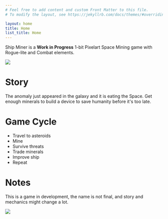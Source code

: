 ```yaml
---
# Feel free to add content and custom Front Matter to this file.
# To modify the layout, see https://jekyllrb.com/docs/themes/#overriding-theme-defaults

layout: home
title: Home
list_title: Home
---
```


<!-- TODO: MAIN VIDEO -->
Ship Miner is a __Work in Progress__ 1-bit Pixelart Space Mining game with Rogue-lite and Combat elements.

<div class="post-image">
<img src="/assets/shipminer-mining-01.gif" />
</div>



# Story

The anomaly just appeared in the galaxy and it is eating the Space. Get enough minerals to build a device to save humanity before it's too late.

# Game Cycle 

* Travel to asteroids
* Mine
* Survive threats
* Trade minerals
* Improve ship
* Repeat

# Notes

This is a game in development, the name is not final, and story and mechanics might change a lot.

<!-- div class="post-image">
<img src="/assets/shipminer-subscribe-01.gif" />
</div -->

<div class="post-image">
<img src="/assets/shipminer-message-thankyou.gif" />
</div>

<!--
WISHLISTS?

GIFS

OTHER LINKS

GET NOTIFIED (MAILING LIST)
-->